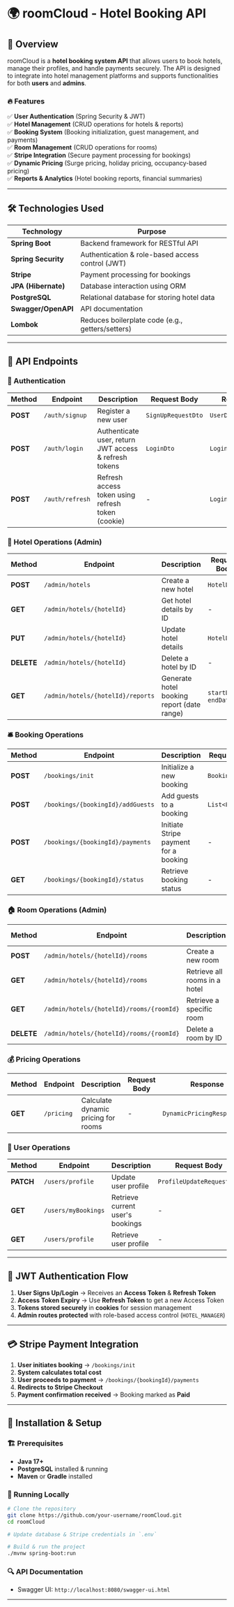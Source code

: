 # 🌍 roomCloud - Hotel Booking API  

## 📌 Overview  
roomCloud is a **hotel booking system API** that allows users to book hotels, manage their profiles, and handle payments securely. The API is designed to integrate into hotel management platforms and supports functionalities for both **users** and **admins**.  

### 🔥 Features  
✅ **User Authentication** (Spring Security & JWT)  
✅ **Hotel Management** (CRUD operations for hotels & reports)  
✅ **Booking System** (Booking initialization, guest management, and payments)  
✅ **Room Management** (CRUD operations for rooms)  
✅ **Stripe Integration** (Secure payment processing for bookings)  
✅ **Dynamic Pricing** (Surge pricing, holiday pricing, occupancy-based pricing)  
✅ **Reports & Analytics** (Hotel booking reports, financial summaries)  

---  

## 🛠️ Technologies Used  

| Technology       | Purpose                                        |
|-----------------|----------------------------------------------|
| **Spring Boot**  | Backend framework for RESTful API          |
| **Spring Security** | Authentication & role-based access control (JWT) |
| **Stripe**      | Payment processing for bookings            |
| **JPA (Hibernate)** | Database interaction using ORM           |
| **PostgreSQL**  | Relational database for storing hotel data  |
| **Swagger/OpenAPI** | API documentation                        |
| **Lombok**      | Reduces boilerplate code (e.g., getters/setters) |

---  

## 🚀 API Endpoints  

### 🔑 Authentication  

| Method | Endpoint        | Description                                      | Request Body          | Response            |
|--------|----------------|--------------------------------------------------|----------------------|--------------------|
| **POST** | `/auth/signup`  | Register a new user                              | `SignUpRequestDto`   | `UserDto`         |
| **POST** | `/auth/login`   | Authenticate user, return JWT access & refresh tokens | `LoginDto` | `LoginResponseDto` |
| **POST** | `/auth/refresh` | Refresh access token using refresh token (cookie) | - | `LoginResponseDto` |

### 🏨 Hotel Operations (Admin)  

| Method | Endpoint | Description | Request Body | Response |
|--------|---------|-------------|--------------|----------|
| **POST** | `/admin/hotels` | Create a new hotel | `HotelDto` | `HotelDto` |
| **GET** | `/admin/hotels/{hotelId}` | Get hotel details by ID | - | `HotelDto` |
| **PUT** | `/admin/hotels/{hotelId}` | Update hotel details | `HotelDto` | `HotelDto` |
| **DELETE** | `/admin/hotels/{hotelId}` | Delete a hotel by ID | - | `Void` |
| **GET** | `/admin/hotels/{hotelId}/reports` | Generate hotel booking report (date range) | `startDate`, `endDate` | `HotelReportDto` |

### 🛎️ Booking Operations  

| Method | Endpoint | Description | Request Body | Response |
|--------|---------|-------------|--------------|----------|
| **POST** | `/bookings/init` | Initialize a new booking | `BookingRequest` | `BookingDto` |
| **POST** | `/bookings/{bookingId}/addGuests` | Add guests to a booking | `List<Long>` | `BookingDto` |
| **POST** | `/bookings/{bookingId}/payments` | Initiate Stripe payment for a booking | - | `BookingPaymentInitResponseDto` |
| **GET** | `/bookings/{bookingId}/status` | Retrieve booking status | - | `BookingStatusResponseDto` |

### 🏠 Room Operations (Admin)  

| Method | Endpoint | Description | Request Body | Response |
|--------|---------|-------------|--------------|----------|
| **POST** | `/admin/hotels/{hotelId}/rooms` | Create a new room | `RoomDto` | `RoomDto` |
| **GET** | `/admin/hotels/{hotelId}/rooms` | Retrieve all rooms in a hotel | - | `List<RoomDto>` |
| **GET** | `/admin/hotels/{hotelId}/rooms/{roomId}` | Retrieve a specific room | - | `RoomDto` |
| **DELETE** | `/admin/hotels/{hotelId}/rooms/{roomId}` | Delete a room by ID | - | `Void` |

### 💰 Pricing Operations  

| Method | Endpoint | Description | Request Body | Response |
|--------|---------|-------------|--------------|----------|
| **GET** | `/pricing` | Calculate dynamic pricing for rooms | - | `DynamicPricingResponseDto` |

### 👤 User Operations  

| Method | Endpoint | Description | Request Body | Response |
|--------|---------|-------------|--------------|----------|
| **PATCH** | `/users/profile` | Update user profile | `ProfileUpdateRequestDto` | `Void` |
| **GET** | `/users/myBookings` | Retrieve current user's bookings | - | `List<BookingDto>` |
| **GET** | `/users/profile` | Retrieve user profile | - | `UserDto` |

---  

## 🔐 JWT Authentication Flow  

1. **User Signs Up/Login** → Receives an **Access Token** & **Refresh Token**  
2. **Access Token Expiry** → Use **Refresh Token** to get a new Access Token  
3. **Tokens stored securely** in **cookies** for session management  
4. **Admin routes protected** with role-based access control (`HOTEL_MANAGER`)  

---  

## 💳 Stripe Payment Integration  

1. **User initiates booking** → `/bookings/init`  
2. **System calculates total cost**  
3. **User proceeds to payment** → `/bookings/{bookingId}/payments`  
4. **Redirects to Stripe Checkout**  
5. **Payment confirmation received** → Booking marked as **Paid**  

---  

## 📜 Installation & Setup  

### 🏗 Prerequisites  
- **Java 17+**  
- **PostgreSQL** installed & running  
- **Maven** or **Gradle** installed  

### 🚀 Running Locally  

```bash
# Clone the repository
git clone https://github.com/your-username/roomCloud.git
cd roomCloud

# Update database & Stripe credentials in `.env`

# Build & run the project
./mvnw spring-boot:run
```

### 🔍 API Documentation  

- Swagger UI: `http://localhost:8080/swagger-ui.html`  

---  

